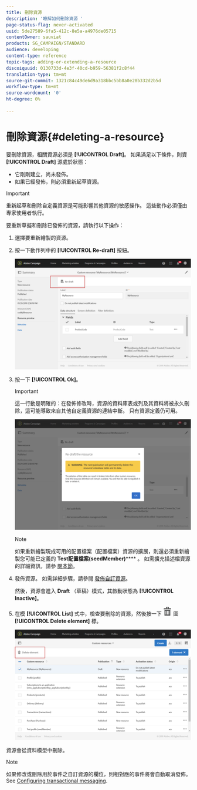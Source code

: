 ```yaml
---
title: 刪除資源
description: '瞭解如何刪除資源 '
page-status-flag: never-activated
uuid: 5de27589-6fa5-412c-8e5a-a4976de05715
contentOwner: sauviat
products: SG_CAMPAIGN/STANDARD
audience: developing
content-type: reference
topic-tags: adding-or-extending-a-resource
discoiquuid: 0130733d-4e3f-40cd-b959-56381f2c8f44
translation-type: tm+mt
source-git-commit: 1321c84c49de6d9a318bbc5bb8a0e28b332d2b5d
workflow-type: tm+mt
source-wordcount: '0'
ht-degree: 0%

---
```



# 刪除資源{#deleting-a-resource}

要刪除資源，相關資源必須是 **[!UICONTROL Draft]**。 如果滿足以下條件，則資 **[!UICONTROL Draft]** 源處於狀態：

* 它剛剛建立，尚未發佈。
* 如果已經發佈，則必須重新起草資源。

>[!IMPORTANT]
>
>重新起草和刪除自定義資源是可能影響其他資源的敏感操作。 這些動作必須僅由專家使用者執行。

要重新草擬和刪除已發佈的資源，請執行以下操作：

1. 選擇要重新繪製的資源。
1. 按一下動作列中的 **[!UICONTROL Re-draft]** 按鈕。

   ![](assets/schema_extension_uc26.png)

1. 按一下 **[!UICONTROL Ok]**。

   >[!IMPORTANT]
   >
   >這一行動是明確的：在發佈修改時，資源的資料庫表或列及其資料將被永久刪除，這可能導致來自其他自定義資源的連結中斷。 只有資源定義仍可用。

   ![](assets/schema_extension_uc27.png)

   >[!NOTE]
   >
   >如果重新繪製現成可用的配置檔案（配置檔案）資源的擴展，則還必須重新繪製您可能已定義的 **Test配置檔案(seedMember)****** 。 如需擴充描述檔資源的詳細資訊，請參 [閱本節](../../developing/using/extending-the-profile-resource-with-a-new-field.md)。

1. 發佈資源。 如需詳細步驟，請參閱 [發佈自訂資源](../../developing/using/updating-the-database-structure.md#publishing-a-custom-resource)。

   然後，資源會進入 **Draft** （草稿）模式，其啟動狀態為 **[!UICONTROL Inactive]**。

1. 在模 **[!UICONTROL List]** 式中，檢查要刪除的資源，然後按一下 ![](assets/delete_darkgrey-24px.png) 圖 **[!UICONTROL Delete element]** 標。

   ![](assets/schema_extension_uc28.png)

資源會從資料模型中刪除。

>[!NOTE]
>
>如果修改或刪除用於事件之自訂資源的欄位，則相對應的事件將會自動取消發佈。See [Configuring transactional messaging](../../administration/using/configuring-transactional-messaging.md).

